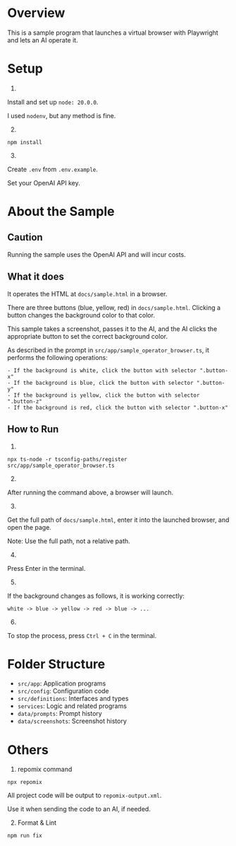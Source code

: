 # Overview

This is a sample program that launches a virtual browser with Playwright and lets an AI operate it.

# Setup

1.

Install and set up `node: 20.0.0`.

I used `nodenv`, but any method is fine.

2.

```
npm install
```

3.

Create `.env` from `.env.example`.

Set your OpenAI API key.

# About the Sample

## Caution

Running the sample uses the OpenAI API and will incur costs.

## What it does

It operates the HTML at `docs/sample.html` in a browser.

There are three buttons (blue, yellow, red) in `docs/sample.html`. Clicking a button changes the background color to that color.

This sample takes a screenshot, passes it to the AI, and the AI clicks the appropriate button to set the correct background color.

As described in the prompt in `src/app/sample_operator_browser.ts`, it performs the following operations:

```
- If the background is white, click the button with selector ".button-x"
- If the background is blue, click the button with selector ".button-y"
- If the background is yellow, click the button with selector ".button-z"
- If the background is red, click the button with selector ".button-x"
```

## How to Run

1.

```
npx ts-node -r tsconfig-paths/register src/app/sample_operator_browser.ts
```

2.

After running the command above, a browser will launch.

3.

Get the full path of `docs/sample.html`, enter it into the launched browser, and open the page.

Note: Use the full path, not a relative path.

4.

Press Enter in the terminal.

5.

If the background changes as follows, it is working correctly:

```
white -> blue -> yellow -> red -> blue -> ...
```

6.

To stop the process, press `Ctrl + C` in the terminal.

# Folder Structure

- `src/app`: Application programs
- `src/config`: Configuration code
- `src/definitions`: Interfaces and types
- `services`: Logic and related programs
- `data/prompts`: Prompt history
- `data/screenshots`: Screenshot history

# Others

1. repomix command

```
npx repomix
```

All project code will be output to `repomix-output.xml`.

Use it when sending the code to an AI, if needed.

2. Format & Lint

```
npm run fix
```

